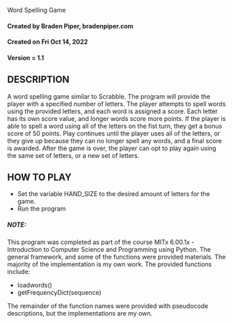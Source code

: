  Word Spelling Game
#### Created by Braden Piper, bradenpiper.com
#### Created on Fri Oct 14, 2022
#### Version = 1.1
## DESCRIPTION
A word spelling game similar to Scrabble. The program will provide the player with
a specified number of letters. The player attempts to spell words using the provided
letters, and each word is assigned a score. Each letter has its own score value,
and longer words score more points. If the player is able to spell a word using
all of the letters on the fist turn, they get a bonus score of 50 points.
Play continues until the player uses all of the letters, or they give up because
they can no longer spell any words, and a final score is awarded.
After the game is over, the player can opt to play again using the same set of
letters, or a new set of letters.

## HOW TO PLAY
- Set the variable HAND_SIZE to the desired amount of letters for the game.
- Run the program

##### NOTE:
This program was completed as part of the course MITx 6.00.1x - Introduction
to Computer Science and Programming using Python. The general framework, and some
of the functions were provided materials. The majority of the implementation is
my own work.
The provided functions include:
- loadwords()
- getFrequencyDict(sequence)

The remainder of the function names were provided with pseudocode descriptions,
but the implementations are my own.
